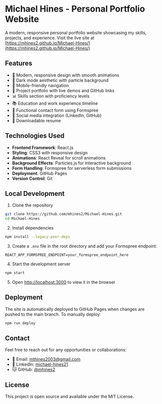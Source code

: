 # Michael Hines - Personal Portfolio Website

A modern, responsive personal portfolio website showcasing my skills, projects, and experience. Visit the live site at [https://mhines2.github.io/Michael-Hines/](https://mhines2.github.io/Michael-Hines/)

## Features

- 🎨 Modern, responsive design with smooth animations
- 🌙 Dark mode aesthetic with particle background
- 📱 Mobile-friendly navigation
- 📂 Project portfolio with live demos and GitHub links
- 📊 Skills section with proficiency levels
- 📚 Education and work experience timeline
- 📧 Functional contact form using Formspree
- 🔗 Social media integration (LinkedIn, GitHub)
- 📄 Downloadable resume

## Technologies Used

- **Frontend Framework**: React.js
- **Styling**: CSS3 with responsive design
- **Animations**: React Reveal for scroll animations
- **Background Effects**: Particles.js for interactive background
- **Form Handling**: Formspree for serverless form submissions
- **Deployment**: GitHub Pages
- **Version Control**: Git

## Local Development

1. Clone the repository

```bash
git clone https://github.com/mhines2/Michael-Hines.git
cd Michael-Hines
```

2. Install dependencies

```bash
npm install --legacy-peer-deps
```

3. Create a `.env` file in the root directory and add your Formspree endpoint:

```
REACT_APP_FORMSPREE_ENDPOINT=your_formspree_endpoint_here
```

4. Start the development server

```bash
npm start
```

5. Open [http://localhost:3000](http://localhost:3000) to view it in the browser

## Deployment

The site is automatically deployed to GitHub Pages when changes are pushed to the main branch. To manually deploy:

```bash
npm run deploy
```

## Contact

Feel free to reach out for any opportunities or collaborations:

- 📧 Email: mthines2003@gmail.com
- 💼 LinkedIn: [michael-hines21](https://linkedin.com/in/michael-hines21)
- 🐱 GitHub: [@mhines2](https://github.com/mhines2)

## License

This project is open source and available under the MIT License.
